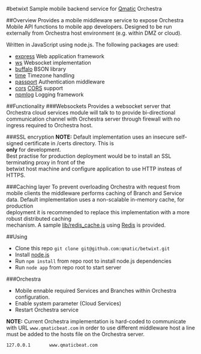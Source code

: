 #betwixt
Sample mobile backend service for [Qmatic](http://www.qmatic.com) Orchestra

##Overview
Provides a mobile middleware service to expose Orchestra Mobile API functions to mobile app developers.
Designed to be run externally from Orchestra host environment (e.g. within DMZ or cloud).

Written in JavaScript using node.js. The following packages are used:

* [express](http://expressjs.com) Web application framework
* [ws](https://github.com/einaros/ws) Websocket implementation
* [buffalo](https://github.com/marcello3d/node-buffalo) BSON library
* [time](https://github.com/TooTallNate/node-time) Timezone handling
* [passport](http://passportjs.org) Authentication middleware
* [cors](https://github.com/troygoode/node-cors/) [CORS](http://en.wikipedia.org/wiki/Cross-origin_resource_sharing) support
* [npmlog](https://github.com/npm/npmlog) Logging framework

##Functionality
###Websockets
Provides a websocket server that Orchestra cloud services module will talk to to provide bi-directional 
communication channel with Orchestra server through firewall with no ingress required to Orchestra host.

###SSL encryption
**NOTE:** Default implementation uses an insecure self-signed certificate in /certs directory. This is  
**only** for development.  
Best practise for production deployment would be to install an SSL terminating proxy in front of the  
betwixt host machine and configure application to use HTTP insteas of HTTPS.

###Caching layer
To prevent overloading Orchestra with request from mobile clients the middleware performs caching of 
Branch and Service data. Default implementation uses a non-scalable in-memory cache, for production  
deployment it is recommended to replace this implementation with a more robust distributed caching  
mechanism. A sample [lib/redis_cache.js](lib/redis_cache.js) using [Redis](http://redis.io) is provided.

##Using
* Clone this repo `git clone git@github.com:qmatic/betwixt.git`
* Install [node.js](http://nodejs.org)
* Run `npm install` from repo root to install node.js dependencies
* Run `node app` from repo root to start server
 
###Orchestra
* Mobile ennable required Services and Branches within Orchestra configuration. 
* Enable system parameter (Cloud Services)
* Restart Orchestra service

**NOTE:** Current Orchestra implementation is hard-coded to communicate with URL `www.qmaticbeat.com` 
in order to use different middleware host a line must be added to the hosts file on the Orchestra 
server.

	127.0.0.1		www.qmaticbeat.com